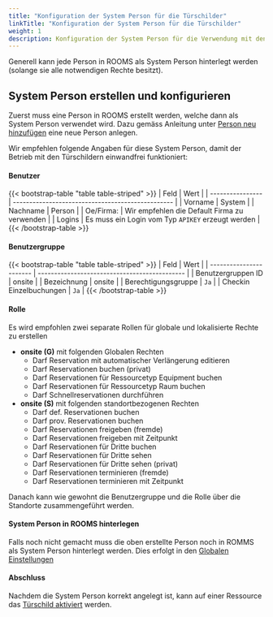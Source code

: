```yaml
---
title: "Konfiguration der System Person für die Türschilder"
linkTitle: "Konfiguration der System Person für die Türschilder"
weight: 1
description: Konfiguration der System Person für die Verwendung mit den Türschildern
---
```


Generell kann jede Person in ROOMS als System Person hinterlegt werden (solange sie alle notwendigen Rechte besitzt).

## System Person erstellen und konfigurieren

Zuerst muss eine Person in ROOMS erstellt werden, welche dann als System Person verwendet wird. Dazu gemäss Anleitung unter [Person neu hinzufügen](/einstellungen/personen/#person-neu-hinzuf%C3%BCgen) eine neue Person anlegen.

Wir empfehlen folgende Angaben für diese System Person, damit der Betrieb mit den Türschildern einwandfrei funktioniert:

#### Benutzer

{{< bootstrap-table "table table-striped" >}}
| Feld | Wert |
| ---------------- | ------------------------------------------------- |
| Vorname | System |
| Nachname | Person |
| Oe/Firma: | Wir empfehlen die Default Firma zu verwenden |
| Logins | Es muss ein Login vom Typ `APIKEY` erzeugt werden |
{{< /bootstrap-table >}}

#### Benutzergruppe

{{< bootstrap-table "table table-striped" >}}
| Feld | Wert |
| ----------------------- | --------------------------------------------- |
| Benutzergruppen ID | onsite |
| Bezeichnung | onsite |
| Berechtigungsgruppe | `Ja` |
| Checkin Einzelbuchungen | `Ja` |
{{< /bootstrap-table >}}

#### Rolle

Es wird empfohlen zwei separate Rollen für globale und lokalisierte Rechte zu erstellen

- **onsite (G)** mit folgenden Globalen Rechten
  - Darf Reservation mit automatischer Verlängerung editieren
  - Darf Reservationen buchen (privat)
  - Darf Reservationen für Ressourcetyp Equipment buchen
  - Darf Reservationen für Ressourcetyp Raum buchen
  - Darf Schnellreservationen durchführen
- **onsite (S)** mit folgenden standortbezogenen Rechten
  - Darf def. Reservationen buchen
  - Darf prov. Reservationen buchen
  - Darf Reservationen freigeben (fremde)
  - Darf Reservationen freigeben mit Zeitpunkt
  - Darf Reservationen für Dritte buchen
  - Darf Reservationen für Dritte sehen
  - Darf Reservationen für Dritte sehen (privat)
  - Darf Reservationen terminieren (fremde)
  - Darf Reservationen terminieren mit Zeitpunkt

Danach kann wie gewohnt die Benutzergruppe und die Rolle über die Standorte zusammengeführt werden.

#### System Person in ROOMS hinterlegen

Falls noch nicht gemacht muss die oben erstellte Person noch in ROMMS als System Person hinterlegt werden. Dies erfolgt in den [Globalen Einstellungen](/3vrooms/einstellungen/system/globaleparameter)

#### Abschluss

Nachdem die System Person korrekt angelegt ist, kann auf einer Ressource das [Türschild aktiviert](/betrieb/tuerschilder/konfiguratonressource) werden.
